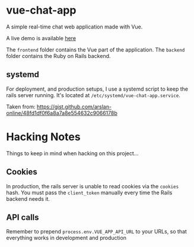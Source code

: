 # vue-chat-app

A simple real-time chat web application made with Vue.

A live demo is available [here](http://vuechat.blainelafreniere.io)

The `frontend` folder contains the Vue part of the application. The `backend`
folder contains the Ruby on Rails backend.

## systemd

For deployment, and production setups, I use a systemd script to keep the rails
server running. It's located at `/etc/systemd/vue-chat-app.service`.

Taken from: https://gist.github.com/arslan-online/48fd1df0f6a8a7a8e554632c9066178b

# Hacking Notes

Things to keep in mind when hacking on this project...

## Cookies

In production, the rails server is unable to read cookies via the `cookies`
hash. You must pass the `client_token` manually every time the Rails backend
needs it.

## API calls

Remember to prepend `process.env.VUE_APP_API_URL` to your URLs, so that
everything works in development and production
